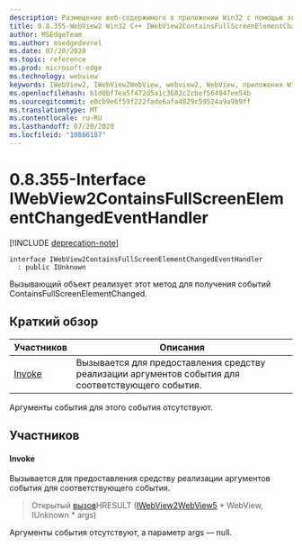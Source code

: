 ```yaml
---
description: Размещение веб-содержимого в приложении Win32 с помощью элемента управления Microsoft Edge WebView2
title: 0.8.355-WebView2 Win32 C++ IWebView2ContainsFullScreenElementChangedEventHandler
author: MSEdgeTeam
ms.author: msedgedevrel
ms.date: 07/20/2020
ms.topic: reference
ms.prod: microsoft-edge
ms.technology: webview
keywords: IWebView2, IWebView2WebView, webview2, WebView, приложения Win32, Win32, EDGE
ms.openlocfilehash: b1d0bf7ea5f472d5a1c3682c2cbef564947ee54b
ms.sourcegitcommit: e0cb9e6f59f222fade6afa4829c59524a9a9b9ff
ms.translationtype: MT
ms.contentlocale: ru-RU
ms.lasthandoff: 07/20/2020
ms.locfileid: "10886187"
---
```

# 0.8.355-Interface IWebView2ContainsFullScreenElementChangedEventHandler 

[!INCLUDE [deprecation-note](../../includes/deprecation-note.md)]

```
interface IWebView2ContainsFullScreenElementChangedEventHandler
  : public IUnknown
```

Вызывающий объект реализует этот метод для получения событий ContainsFullScreenElementChanged.

## Краткий обзор

 Участников                        | Описания
--------------------------------|---------------------------------------------
[Invoke](#invoke) | Вызывается для предоставления средству реализации аргументов события для соответствующего события.

Аргументы события для этого события отсутствуют.

## Участников

#### Invoke 

Вызывается для предоставления средству реализации аргументов события для соответствующего события.

> Открытый [вызов](#invoke)HRESULT ([IWebView2WebView5](IWebView2WebView5.md) * WebView, IUnknown * args)

Аргументы события отсутствуют, а параметр args — null.

